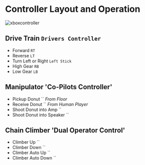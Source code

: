 # Controller Layout and Operation
![xboxcontroller](https://github.com/FRC-3695/2024-Season---ShowTime/blob/development/Images/Controller.jpeg?raw=true?raw=true)
## Drive Train `Drivers Controller`
* Forward `RT`
* Reverse `LT`
* Turn Left or Right `Left Stick`
* High Gear `RB`
* Low Gear `LB`
## Manipulator 'Co-Pilots Controller'
* Pickup Donut `` _From Floor_
* Receive Donut `` _From Human Player_
* Shoot Donut into Amp ``
* Shoot Donut into Speaker ``
## Chain Climber 'Dual Operator Control'
* Climber Up ``
* Climber Down ``
* Climber Auto Up ``
* Climber Auto Down ``